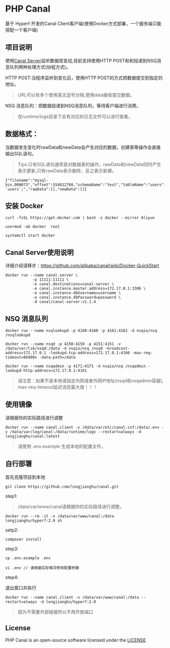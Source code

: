 # PHP Canal

基于 Hyperf 开发的Canal Client客户端(使用Docker方式部署，一个服务端只能搭配一个客户端)

## 项目说明

使用[Canal Server](https://github.com/alibaba/canal)监听数据库变动,目前支持使用HTTP POST和和投递到NSQ消息队列两种处理方式(协程方式)。

HTTP POST:当程序监听到变化后，使用HTTP POST的方式把数据提交到指定的地址。

> URL可以有多个使用英文逗号分隔,使用data接收提交数据。

NSQ 消息队列：把数据投递到NSQ消息队列，等待客户端进行消费。

> 在runtime/logs目录下会有对应的日志文件可以进行查看。

## 数据格式：

当数据发生变化时rawData和newData会产生对应的数据，创建表等操作会直接输出SQL语句。

> Tips:只有SQL语句通常是对数据表的操作，rawData和newData同时产生表示更新,只有rawData表示删除，反之表示新建。

```
{"filename":"mysql-bin.000073","offset":554812760,"schemaName":"test","tableName":"users","eventType":8,"sql":"TRUNCATE `users`;","rawData":[],"newData":[]}
```

## 安装 Docker

```
curl -fsSL https://get.docker.com | bash -s docker --mirror Aliyun

usermod -aG docker  root

systemctl start docker
```

## Canal Server使用说明

详细介绍请移步：https://github.com/alibaba/canal/wiki/Docker-QuickStart

```
docker run --name canal.server \
			-p 11111:11111 \
			-e canal.destinations=canal-server \
			-e canal.instance.master.address=172.17.0.1:3306 \
			-e canal.instance.dbUsername=username \
			-e canal.instance.dbPassword=password \
			-d canal/canal-server:v1.1.4
```

## NSQ 消息队列

```
docker run --name nsqlookupd -p 4160:4160 -p 4161:4161 -d nsqio/nsq /nsqlookupd

docker run --name nsqd -p 4150:4150 -p 4151:4151 -v /data/var/lib/nsqd:/data -d nsqio/nsq /nsqd -broadcast-address=172.17.0.1 -lookupd-tcp-address=172.17.0.1:4160 -max-req-timeout=86400s -data-path=/data

docker run --name nsqadmin -p 4171:4171 -d nsqio/nsq /nsqadmin -lookupd-http-address=172.17.0.1:4161
```
> 请注意：如果不是本地请指定内网或者外网IP地址(nsqd和nsqadmin容器), max-req-timeout延迟消息最大值！！！

## 使用镜像

请根据你的实际路径进行调整

```
docker run --name canal.client -v /data/var/etc/canal.cnf:/data/.env -v /data/var/log/canal:/data/runtime/logs --restart=always -d longjianghu/canal:latest
```

> 请使用 .env.example 生成本地的配置文件。

## 自行部署

首先克隆项目到本地

```
git clone https://github.com/longjianghu/canal.git
```

step1:

> /data/var/www/canal请根据你的实际路径进行调整。

```
docker run --rm -it -v /data/var/www/canal:/data longjianghu/hyperf:2.0 sh
```

setp2:

```
composer install
```

step3:

```
cp .env.example .env 

vi .env // 请根据实际情况修改配置参数
```

step4:

退出窗口并执行

```
docker run --name canal.client -v /data/var/www/canal:/data --restart=always -d longjianghu/hyperf:2.0
```

> 因为不需要外部链接所以不用开放端口

## License

PHP Canal is an open-source software licensed under the [LICENSE](LICENSE)